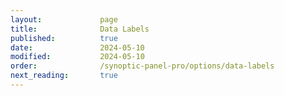 ```yaml
---
layout:             page
title:              Data Labels
published:          true
date:               2024-05-10
modified:           2024-05-10
order:              /synoptic-panel-pro/options/data-labels
next_reading:       true
---
```

